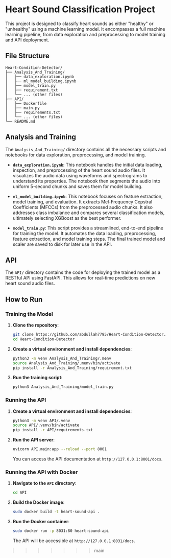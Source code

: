 # Heart Sound Classification Project

This project is designed to classify heart sounds as either "healthy" or "unhealthy" using a machine learning model. It encompasses a full machine learning pipeline, from data exploration and preprocessing to model training and API deployment.

## File Structure

```
Heart-Condition-Detector/
├── Analysis_And_Training/
│   ├── data_exploration.ipynb
│   ├── ml_model_building.ipynb
│   ├── model_train.py
│   ├── requirement.txt
│   └── ... (other files)
├── API/
│   ├── Dockerfile
│   ├── main.py
│   ├── requirements.txt
│   └── ... (other files)
└── README.md
```

## Analysis and Training

The `Analysis_And_Training/` directory contains all the necessary scripts and notebooks for data exploration, preprocessing, and model training.

*   **`data_exploration.ipynb`**: This notebook handles the initial data loading, inspection, and preprocessing of the heart sound audio files. It visualizes the audio data using waveforms and spectrograms to understand its properties. The notebook then segments the audio into uniform 5-second chunks and saves them for model building.

*   **`ml_model_building.ipynb`**: This notebook focuses on feature extraction, model training, and evaluation. It extracts Mel-Frequency Cepstral Coefficients (MFCCs) from the preprocessed audio chunks. It also addresses class imbalance and compares several classification models, ultimately selecting XGBoost as the best performer.

*   **`model_train.py`**: This script provides a streamlined, end-to-end pipeline for training the model. It automates the data loading, preprocessing, feature extraction, and model training steps. The final trained model and scaler are saved to disk for later use in the API.

## API

The `API/` directory contains the code for deploying the trained model as a RESTful API using FastAPI. This allows for real-time predictions on new heart sound audio files.

## How to Run

### Training the Model

1.  **Clone the repository**:
    ```bash
    git clone https://github.com/abdullah7795/Heart-Condition-Detector.git
    cd Heart-Condition-Detector
    ```

2.  **Create a virtual environment and install dependencies**:
    ```bash
    python3 -m venv Analysis_And_Training/.menv
    source Analysis_And_Training/.menv/bin/activate
    pip install -r Analysis_And_Training/requirement.txt
    ```

3.  **Run the training script**:
    ```bash
    python3 Analysis_And_Training/model_train.py
    ```

### Running the API

1.  **Create a virtual environment and install dependencies**:
    ```bash
    python3 -m venv API/.venv
    source API/.venv/bin/activate
    pip install -r API/requirements.txt
    ```

2.  **Run the API server**:
    ```bash
    uvicorn API.main:app --reload --port 8001
    ```
    You can access the API documentation at `http://127.0.0.1:8001/docs`.

### Running the API with Docker

1.  **Navigate to the `API` directory**:
    ```bash
    cd API
    ```

2.  **Build the Docker image**:
    ```bash
    sudo docker build -t heart-sound-api .
    ```

3.  **Run the Docker container**:
    ```bash
    sudo docker run -p 8031:80 heart-sound-api
    ```
    The API will be accessible at `http://127.0.0.1:8031/docs`.
>>>>>>> main
